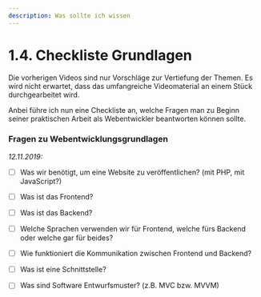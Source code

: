 ```yaml
---
description: Was sollte ich wissen
---
```


# 1.4. Checkliste Grundlagen

Die vorherigen Videos sind nur Vorschläge zur Vertiefung der Themen. Es wird nicht erwartet, dass das umfangreiche Videomaterial an einem Stück durchgearbeitet wird. 

Anbei führe ich nun eine Checkliste an, welche Fragen man zu Beginn seiner praktischen Arbeit als Webentwickler beantworten können sollte.

### Fragen zu Webentwicklungsgrundlagen

_12.11.2019:_

* [ ] Was wir benötigt, um eine Website zu veröffentlichen? \(mit PHP, mit JavaScript?\)
* [ ] Was ist das Frontend?
* [ ] Was ist das Backend?
* [ ] Welche Sprachen verwenden wir für Frontend, welche fürs Backend oder welche gar für beides?
* [ ] Wie funktioniert die Kommunikation zwischen Frontend und Backend?
* [ ] Was ist eine Schnittstelle?
* [ ] Was sind Software Entwurfsmuster? \(z.B. MVC bzw. MVVM\)





